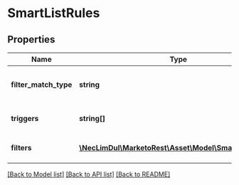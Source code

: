 # SmartListRules

## Properties
Name | Type | Description | Notes
------------ | ------------- | ------------- | -------------
**filter_match_type** | **string** | Smart list filter match type (rule logic) | 
**triggers** | **string[]** | List of smart list triggers | 
**filters** | [**\NecLimDul\MarketoRest\Asset\Model\SmartListFilters[]**](SmartListFilters.md) | List of smart list filters | 

[[Back to Model list]](../README.md#documentation-for-models) [[Back to API list]](../README.md#documentation-for-api-endpoints) [[Back to README]](../README.md)


